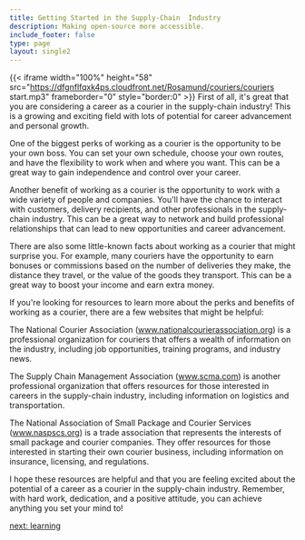 ```yaml
---
title: Getting Started in the Supply-Chain  Industry
description: Making open-source more accessible.
include_footer: false
type: page
layout: single2
---
```


{{< iframe width="100%" height="58" src="https://dfgnflfqxk4ps.cloudfront.net/Rosamund/couriers/couriers start.mp3" frameborder="0" style="border:0" >}}
First of all, it's great that you are considering a career as a courier in the supply-chain industry! This is a growing and exciting field with lots of potential for career advancement and personal growth.

One of the biggest perks of working as a courier is the opportunity to be your own boss. You can set your own schedule, choose your own routes, and have the flexibility to work when and where you want. This can be a great way to gain independence and control over your career.

Another benefit of working as a courier is the opportunity to work with a wide variety of people and companies. You'll have the chance to interact with customers, delivery recipients, and other professionals in the supply-chain industry. This can be a great way to network and build professional relationships that can lead to new opportunities and career advancement.

There are also some little-known facts about working as a courier that might surprise you. For example, many couriers have the opportunity to earn bonuses or commissions based on the number of deliveries they make, the distance they travel, or the value of the goods they transport. This can be a great way to boost your income and earn extra money.

If you're looking for resources to learn more about the perks and benefits of working as a courier, there are a few websites that might be helpful:

The National Courier Association (www.nationalcourierassociation.org) is a professional organization for couriers that offers a wealth of information on the industry, including job opportunities, training programs, and industry news.

The Supply Chain Management Association (www.scma.com) is another professional organization that offers resources for those interested in careers in the supply-chain industry, including information on logistics and transportation.

The National Association of Small Package and Courier Services (www.naspscs.org) is a trade association that represents the interests of small package and courier companies. They offer resources for those interested in starting their own courier business, including information on insurance, licensing, and regulations.

I hope these resources are helpful and that you are feeling excited about the potential of a career as a courier in the supply-chain industry. Remember, with hard work, dedication, and a positive attitude, you can achieve anything you set your mind to!


<a href="https://workdojos.com/couriers/learning">next: learning</a>
